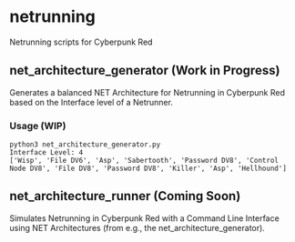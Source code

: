 # netrunning
Netrunning scripts for Cyberpunk Red

## net\_architecture\_generator (Work in Progress)
Generates a balanced NET Architecture for Netrunning in Cyberpunk Red based on the Interface level of a Netrunner.

### Usage (WIP)
```
python3 net_architecture_generator.py
Interface Level: 4
['Wisp', 'File DV6', 'Asp', 'Sabertooth', 'Password DV8', 'Control Node DV8', 'File DV8', 'Password DV8', 'Killer', 'Asp', 'Hellhound']
```

## net\_architecture\_runner (Coming Soon)
Simulates Netrunning in Cyberpunk Red with a Command Line Interface using NET Architectures (from e.g., the net\_architecture\_generator).
